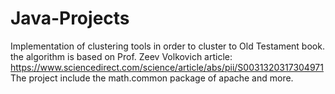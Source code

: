 # Java-Projects
Implementation of clustering tools in order to cluster to Old Testament book. the algorithm is based on Prof. Zeev Volkovich article: https://www.sciencedirect.com/science/article/abs/pii/S0031320317304971
The project include the math.common package of apache and more.
